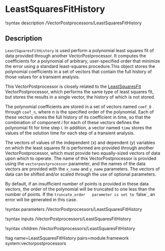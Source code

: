 # LeastSquaresFitHistory

!syntax description /VectorPostprocessors/LeastSquaresFitHistory

## Description

`LeastSquaresFitHistory` is used perform a polynomial least squares fit of data provided through another VectorPostprocessor. It computes the coefficients for a polynomial of arbitrary, user-specified order that minimize the error using a standard least-squares procedure.This object stores the polynomial coefficients in a set of vectors that contain the full history of those values for a transient analysis.

This VectorPostprocessor is closely related to the [LeastSquaresFit](/LeastSquaresFit.md) VectorPostprocessor, which performs the same type of least squares fit, but stores the results in a single vector, the history of which is not stored.

The polynomial coefficients are stored in a set of vectors named `coef_0` through `coef_n`, where $n$ is the specified order of the polynomial. Each of these vectors stores the full history of its coefficient in time, so that the combination of component $i$ for each of these vectors defines the polynomial fit for time step $i$. In addition, a vector named `time` stores the values of the solution time for each step of a transient analysis.

The vectors of values of the independent ($x$) and dependent ($y$) variables on which the least squares fit is performed are provided through another VectorPostprocessor, which must provide two equally-sized vectors of data upon which to operate.  The name of this VectorPostprocessor is provided using the `vectorpostprocessor` parameter, and the names of the data vectors are provided with the `x_name` and `y_name` parameters. The vectors of data can be shifted and/or scaled through the use of optional parameters.

By default, if an insufficient number of points is provided in these data vectors, the order of the polynomial will be truncated to one less than the number of points. If the `truncate_order   parameter is set to `false`, an error will be generated in this case.

!syntax parameters /VectorPostprocessors/LeastSquaresFitHistory

!syntax inputs /VectorPostprocessors/LeastSquaresFitHistory

!syntax children /VectorPostprocessors/LeastSquaresFitHistory

!tag name=LeastSquaresFitHistory pairs=module:framework system:vectorpostprocessors

